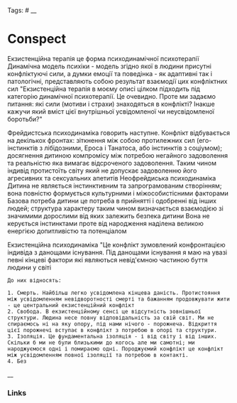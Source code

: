 Tags: #
__
# Conspect

Екзистенційна терапія це форма психодинамічної психотерапії
	Динамічна модель психіки - модель згідно якої в людини присутні конфліктуючі сили, а думки емоції та поведінка - як адаптивні так і патологічні, представляють собою результат взаємодії цих конфліктних сил
"Екзистенційна терапія в моєму описі цілком підходить під категорію динамічної психотерапії. Це очевидно. Проте ми задаємо питання: які сили (мотиви і страхи) знаходяться в конфлікті? Інакше кажучи який вміст цієї внутрішньої усвідомленої чи неусвідомленої боротьби?"

Фрейдистська психодинаміка говорить наступне.
	Конфлікт відбувається на декількох фронтах: зіткнення між собою протилежних сил (его-інстинктів з лібідозними, Ероса і Танатоса,  або інстинктів з соціумом); досягнення дитиною компромісу між потребою негайного задоволення та реальністю яка вимагає відсроченого задоволення. Таким чином індивід протистоїть світу який не допускає задоволенню його агресивних та сексуальних апетитів
Неофрейдиська психодинаміка
	Дитина не являється інстинктивним та запрограмованим створінням; вона повністю формується культурними і міжособистісними факторами
	Базова потреба дитини це потреба в прийнятті і одобренні від інших людей; структура характеру таким чином визначається взаємодією зі значимими дорослими від яких залежить безпека дитини
	Вона не керується інстинктами проте від народження наділена великою енергією допитливістю та потенціалом

Екзистенційна психодинаміка
	"Це конфлікт зумовлений конфронтацією індивіда з данощами існування. Під данощами існування я маю на увазі певні кінцеві фактори які являються невід'ємною частиною буття людини у світі
	
	До них відносять:

	1. Смерть. Найбільш легко усвідомлена кінцева даність. Протистояння між усвідомленням невідворотності смерті та бажанням продовжувати жити - це центральний екзистенційний конфлікт
	2. Свобода. В екзистенційному сенсі це відсутність зовнішньої структури. Людина несе повну відповідальність за свій світ. Ми не спираємось ні на яку опору, під нами нічого - порожнеча. Відкриття цієї порожнечі вступає в конфлікт з потребою в опорі та структури. 
	3. Ізоляція. Це фундаментальна ізоляція - і від світу і від інших. Скільки б ми не були близькими до когось але ми самотні; ми народжуємося одні і помираємо одні. Породжуємий конфлікт це конфлікт між усвідомленням повної ізоляції та потребою в контакті.
	4. Без
__
### Links
